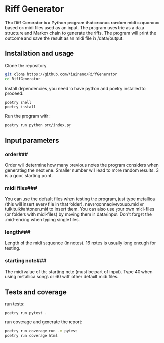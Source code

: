 # Riff Generator

The Riff Generator is a Python program that creates random midi sequences based on midi files used as an input. The program uses trie as a data structure and Markov chain to generate the riffs. The program will print the outcome and save the result as an midi file in /data/output.

## Installation and usage

Clone the repository:
```bash
git clone https://github.com/tiaineno/RiffGenerator
cd RiffGenerator
```
Install dependencies, you need to have python and poetry installed to proceed:
```bash
poetry shell
poetry install
```
Run the program with:
```bash
poetry run python src/index.py
```	

## Input parameters ##
### order###
Order will determine how many previous notes the program considers when generating the next one. Smaller number will lead to more random results. 3 is a good starting point.
### midi files###
You can use the default files when testing the program, just type metallica (this will insert every file in that folder), nevergonnagiveyouup.mid or tuikituikitahtonen.mid to insert them. You can also use your own midi-files (or folders with midi-files) by moving them in data/input. Don't forget the .mid-ending when typing single files. 
### length###
Length of the midi sequence (in notes). 16 notes is usually long enough for testing.
### starting note###
The midi value of the starting note (must be part of input). Type 40 when using metallica songs or 60 with other default midi.files.

## Tests and coverage ##
run tests:
```bash
poetry run pytest .
```

run coverage and generate the report:
```bash
poetry run coverage run -m pytest
poetry run coverage html
```
